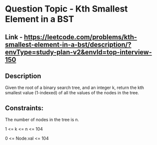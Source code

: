 # Question Topic - Kth Smallest Element in a BST

## Link - https://leetcode.com/problems/kth-smallest-element-in-a-bst/description/?envType=study-plan-v2&envId=top-interview-150


## Description

Given the root of a binary search tree, and an integer k, return the kth smallest value (1-indexed) of all the values of the nodes in the tree.



## Constraints:

The number of nodes in the tree is n.

1 <= k <= n <= 104

0 <= Node.val <= 104
